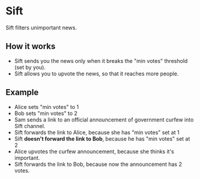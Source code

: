 # Sift

Sift filters unimportant news.

## How it works

* Sift sends you the news only when it breaks the "min votes" threshold (set by you).
* Sift allows you to upvote the news, so that it reaches more people.

## Example

* Alice sets "min votes" to 1
* Bob sets "min votes" to 2
* Sam sends a link to an official announcement of government curfew into Sift channel.
* Sift forwards the link to Alice, because she has "min votes" set at 1
* Sift **doesn't forward the link to Bob**, because he has "min votes" set at 2
* Alice upvotes the curfew announcement, because she thinks it's important.
* Sift forwards the link to Bob, because now the announcement has 2 votes.
